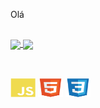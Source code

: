 Olá

##

<a href="https://github.com/Batistas/github-readme-stats">
  <img height=200 align="center" src="https://github-readme-stats.vercel.app/api?username=Batistas" />
</a>
<a href="https://github.com/Batistas/convoychat">
  <img height=200 align="center" src="https://github-readme-stats.vercel.app/api/top-langs?username=Batistas&layout=compact&langs_count=8&card_width=320" />
</a>

##

<div style="display: inline_block"><br>
  <img align="center" alt="Iara-Js" height="30" width="40" src="https://raw.githubusercontent.com/devicons/devicon/master/icons/javascript/javascript-plain.svg">
  <img align="center" alt="Iara-HTML" height="30" width="40" src="https://raw.githubusercontent.com/devicons/devicon/master/icons/html5/html5-original.svg">
  <img align="center" alt="Iara-CSS" height="30" width="40" src="https://raw.githubusercontent.com/devicons/devicon/master/icons/css3/css3-original.svg">
  
</div>
